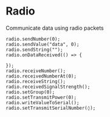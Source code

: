 # Radio

Communicate data using radio packets

```cards
radio.sendNumber(0);
radio.sendValue("data", 0);
radio.sendString("");
radio.onDataReceived(() => {
    
});
radio.receiveNumber();
radio.receivedNumberAt(0);
radio.receiveString();
radio.receivedSignalStrength();
radio.setGroup(0);
radio.setTransmitPower(0);
radio.writeValueToSerial();
radio.setTransmitSerialNumber(◊);
```
